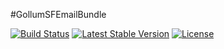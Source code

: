 #GollumSFEmailBundle

[![Build Status](https://travis-ci.org/GollumSF/email-bundle.svg?branch=master)](https://travis-ci.org/GollumSF/email-bundle)
[![Latest Stable Version](https://poser.pugx.org/gollumsf/email-bundle/v/stable)](https://packagist.org/packages/gollumsf/email-bundle)
[![License](https://poser.pugx.org/gollumsf/email-bundle/license)](https://packagist.org/packages/gollumsf/email-bundle)

